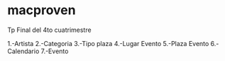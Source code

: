 # macproven
Tp Final del 4to cuatrimestre

1.-Artista
2.-Categoria
3.-Tipo plaza
4.-Lugar Evento
5.-Plaza Evento
6.-Calendario
7.-Evento
